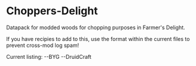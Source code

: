 # Choppers-Delight
Datapack for modded woods for chopping purposes in Farmer's Delight.

If you have recipies to add to this, use the format within the current files to prevent cross-mod log spam!

Current listing:
   --BYG
   --DruidCraft

